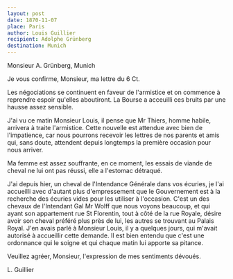 ```yaml
---
layout: post
date: 1870-11-07
place: Paris
author: Louis Guillier
recipient: Adolphe Grünberg
destination: Munich
---
```


Monsieur A. Grünberg, Munich


Je vous confirme, Monsieur, ma lettre du 6 Ct.

Les négociations se continuent en faveur de l'armistice et on commence
à reprendre espoir qu'elles aboutiront. La Bourse a acceuilli ces bruits par
une hausse assez sensible.

J'ai vu ce matin Monsieur Louis, il pense que Mr Thiers, homme habile, arrivera
à traite l'armistice. Cette nouvelle est attendue avec bien de l'impatience,
car nous pourrons recevoir les lettres de nos parents et amis qui, sans doute,
attendent depuis longtemps la première occasion pour nous arriver.

Ma femme est assez souffrante, en ce moment, les essais de viande de cheval ne
lui ont pas réussi, elle a l'estomac détraqué.

J'ai depuis hier, un cheval de l'Intendance Générale dans vos écuries, je l'ai
accueilli avec d'autant plus d'empressement que le Gouvernement est à la
recherche des écuries vides pour les utiliser à l'occasion. C'est un des
chevaux de l'Intendant Gal Mr Wolff que nous voyons beaucoup, et qui ayant son
appartement rue St Florentin, tout à côté de la rue Royale, désire avoir son
cheval préféré plus près de lui, les autres se trouvant au Palais Royal. J'en
avais parlé à Monsieur Louis, il y a quelques jours, qui m'avait autorisé à 
accueillir cette demande. Il est bien entendu que c'est une ordonnance qui le
soigne et qui chaque matin lui apporte sa pitance.

Veuillez agréer, Monsieur, l'expression de mes sentiments dévoués.

L. Guillier

